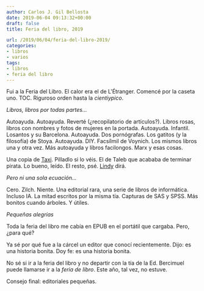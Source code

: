```yaml
---
author: Carlos J. Gil Bellosta
date: 2019-06-04 09:13:32+00:00
draft: false
title: Feria del libro, 2019

url: /2019/06/04/feria-del-libro-2019/
categories:
- libros
- varios
tags:
- libros
- feria del libro
---
```


Fui a la Feria del Libro. El calor era el de L'Étranger. Comencé por la caseta uno. TOC. Riguroso orden hasta la _cientiypico_.

_Libros, libros por todas partes..._

Autoayuda. Autoayuda. Reverté (¿recopilatorio de artículos?). Libros rosas, libros con nombres y fotos de mujeres en la portada. Autoayuda. Infantil. Losantos y su Barcelona. Autoayuda. Dos pornógrafas. Los gatitos (y la filosofía) de Stoya. Autoayuda. DIY. Facsílmil de Voynich. Los mismos libros una y otra vez. Más autoayuda y libros facilongos. Marx y esas cosas.

Una copia de [Taxi](https://es.wikipedia.org/wiki/Taxi_(novela)). Pilladlo si lo véis. El de Taleb que acababa de terminar pirata. Lo bueno, leído. El resto, psé. [Lindy](https://en.wikipedia.org/wiki/Lindy_effect) dirá.

_Pero ni una sola ecuación..._

Cero. Zilch. Niente. Una editorial rara, una serie de libros de informática. Incluso IA. La mitad escritos por la misma tía. Capturas de SAS y SPSS. Más bonitos cuando árboles. Y útiles.

_Pequeñas alegrías_

Toda la feria del libro me cabía en EPUB en el portátil que cargaba. Pero, ¿para qué?

Ya sé por qué fue a la cárcel un editor que conocí recientemente. Dijo: es una historia bonita. Doy fe: es una historia bonita.

No sé si ir a la feria del libro y no departir con la tía de la Ed. Bercimuel puede llamarse ir a la _feria de libro_. Este año, tal vez, no estuve.

Consejo final: editoriales pequeñas.